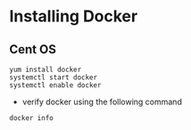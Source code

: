 # Installing Docker

## Cent OS

```
yum install docker
systemctl start docker
systemctl enable docker
```

- verify docker using the following command

```
docker info
```

